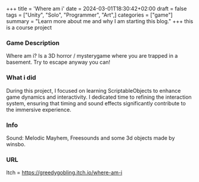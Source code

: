 +++
title = 'Where am i'
date = 2024-03-01T18:30:42+02:00
draft = false
tags = ["Unity", "Solo", "Programmer", "Art",]
categories = ["game"]
summary = "Learn more about me and why I am starting this blog."
+++
this is a course project

### Game Description
Where am i?
Is a 3D horror / mysterygame where you are trapped in a basement.
Try to escape anyway you can!

### What i did
During this project, I focused on learning ScriptableObjects to enhance game dynamics and interactivity.
I dedicated time to refining the interaction system,
ensuring that timing and sound effects significantly contribute to the immersive experience.

### Info
Sound: Melodic Mayhem, Freesounds and some 3d objects made by winsbo.

### URL 
Itch = https://greedygobling.itch.io/where-am-i